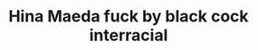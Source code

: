 ---
layout: post
title: Hina Maeda fuck by black cock interracial
duration: '49:46'
view: 160
rate: 2
video: 'http://pornmaki.com/embed/2262772'
priority: 0.9
changefreq: daily
---